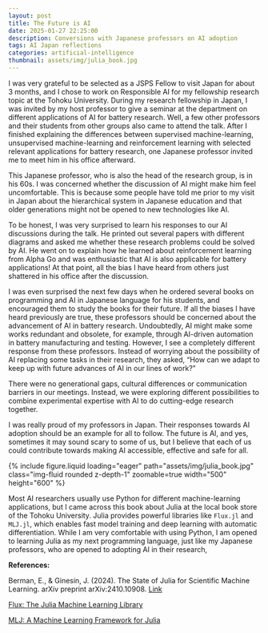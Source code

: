 ```yaml
---
layout: post
title: The Future is AI
date: 2025-01-27 22:25:00
description: Conversions with Japanese professors on AI adoption
tags: AI Japan reflections
categories: artificial-intelligence
thumbnail: assets/img/julia_book.jpg
---
```


<!-- The date of the new blogpost in the date field and
     the date of the filename must match, else the new blogpost
     cannot be shown
 -->

I was very grateful to be selected as a JSPS Fellow to visit Japan for about 3 months, and I chose to work on Responsible AI for my fellowship research topic at the Tohoku University. During my research fellowship in Japan, I was invited by my host professor to give a seminar at the department on different applications of AI for battery research. Well, a few other professors and their students from other groups also came to attend the talk. After I finished explaining the differences between supervised machine-learning, unsupervised machine-learning and reinforcement learning with selected relevant applications for battery research, one Japanese professor invited me to meet him in his office afterward.

This Japanese professor, who is also the head of the research group, is in his 60s. I was concerned whether the discussion of AI might make him feel uncomfortable. This is because some people have told me prior to my visit in Japan about the hierarchical system in Japanese education and that older generations might not be opened to new technologies like AI.

To be honest, I was very surprised to learn his responses to our AI discussions during the talk. He printed out several papers with different diagrams and asked me whether these research problems could be solved by AI. He went on to explain how he learned about reinforcement learning from Alpha Go and was enthusiastic that AI is also applicable for battery applications! At that point, all the bias I have heard from others just shattered in his office after the discussion.

I was even surprised the next few days when he ordered several books on programming and AI in Japanese language for his students, and encouraged them to study the books for their future. If all the biases I have heard previously are true, these professors should be concerned about the advancement of AI in battery research. Undoubtedly, AI might make some works redundant and obsolete, for example, through AI-driven automation in battery manufacturing and testing. However, I see a completely different response from these professors. Instead of worrying about the possibility of AI replacing some tasks in their research, they asked, “How can we adapt to keep up with future advances of AI in our lines of work?”

There were no generational gaps, cultural differences or communication barriers in our meetings. Instead, we were exploring different possibilities to combine experimental expertise with AI to do cutting-edge research together.

I was really proud of my professors in Japan. Their responses towards AI adoption should be an example for all to follow. The future is AI, and yes, sometimes it may sound scary to some of us, but I believe that each of us could contribute towards making AI accessible, effective and safe for all.

<div class="row mt-3">
    <div class="col-sm mt-3 mt-md-0">
        {% include figure.liquid loading="eager" path="assets/img/julia_book.jpg" class="img-fluid rounded z-depth-1" zoomable=true width="500" height="600" %}
    </div>
</div>

Most AI researchers usually use Python for different machine-learning applications, but I came across this book about Julia at the local book store of the Tohoku University. Julia provides powerful libraries like `Flux.jl` and `MLJ.jl`, which enables fast model training and deep learning with automatic differentiation. While I am very comfortable with using Python, I am opened to learning Julia as my next programming language, just like my Japanese professors, who are opened to adopting AI in their research,

**References:**

Berman, E., & Ginesin, J. (2024). The State of Julia for Scientific Machine Learning. arXiv preprint arXiv:2410.10908. [Link](https://arxiv.org/abs/2410.10908)

[Flux: The Julia Machine Learning Library](https://fluxml.ai/Flux.jl/stable/)

[MLJ: A Machine Learning Framework for Julia](https://juliaai.github.io/MLJ.jl/stable/)
